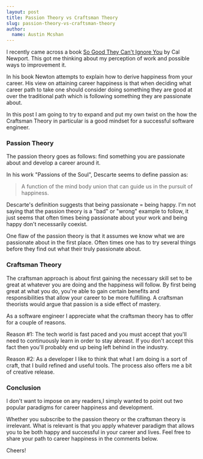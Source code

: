 ```yaml
---
layout: post
title: Passion Theory vs Craftsman Theory
slug: passion-theory-vs-craftsman-theory
author:
  name: Austin Mcshan
---
```

I recently came across a book [So Good They Can't Ignore You](http://www.amazon.com/Good-They-Cant-Ignore-You/dp/1455509124/ "So Good They Can't Ignore You") by Cal Newport. This got me thinking about my perception of work and possible ways to improvement it. 

In his book Newton attempts to explain how to derive happiness from your career. His view on attaining career happiness is that when deciding what career path to take one should consider doing something they are good at over the traditional path which is following something they are passionate about.

In this post I am going to try to expand and put my own twist on the how the Craftsman Theory in particular is a good mindset for a successful software engineer.

### Passion Theory
The passion theory goes as follows: find something you are passionate about and develop a career around it.

In his work "Passions of the Soul", Descarte seems to define passion as:
>A function of the mind body 
>union that can guide us in the pursuit of happiness.

Descarte's definition suggests that being passionate = being happy. I'm not saying that the passion theory is a "bad" or "wrong" example to follow, it just seems that often times being passionate about your work and being happy don't necessarily coexist. 

One flaw of the passion theory is that it assumes we know what we are passionate about in the first place. Often times one has to try several things before they find out what their truly passionate about.

### Craftsman Theory
The craftsman approach is about first gaining the necessary skill set to be great at whatever you are doing and the happiness will follow. By first being great at what you do, you're able to gain certain benefits and responsibilities that allow your career to be more fulfilling. A craftsman theorists would argue that passion is a side effect of mastery.

As a software engineer I appreciate what the craftsman theory has to offer for a couple of reasons.

Reason #1: The tech world is fast paced and you must accept that you'll need to continuously learn in order to stay abreast. If you don't accept this fact then you'll probably end up being left behind in the industry.

Reason #2: As a developer I like to think that what I am doing is a sort of craft, that I build refined and useful tools. The process also offers me a bit of creative release.

### Conclusion
I don't want to impose on any readers,I simply wanted to point out two popular paradigms for career happiness and development.

Whether you subscribe to the passion theory or the craftsman theory is irrelevant. What is relevant is that you apply whatever paradigm that allows you to be both happy and successful in your career and lives. Feel free to share your path to career happiness in the comments below.

Cheers! 
